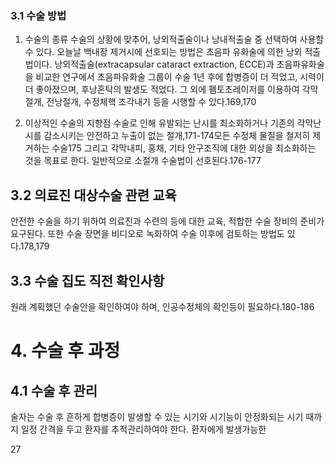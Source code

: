### 3.1 수술 방법
1.  수술의 종류
수술의 상황에 맞추어, 낭외적출술이나 낭내적출술 중 선택하여 사용할 수 있다. 오늘날 백내장 제거시에 선호되는 방법은 초음파 유화술에 의한 낭외 적출법이다.
낭외적출술(extracapsular cataract extraction, ECCE)과 초음파유화술을 비교한 연구에서 초음파유화술 그룹이 수술 1년 후에 합병증이 더 적었고, 시력이 더 좋아졌으며, 후낭혼탁의 발생도 적었다. 그 외에 펨토초레이저를 이용하여 각막절개, 전낭절개, 수정체핵 조각내기 등을 시행할 수 있다.169,170

2.  이상적인 수술의 지향점
수술로 인해 유발되는 난시를 최소화하거나 기존의 각막난시를 감소시키는 안전하고 누출이 없는 절개,171-174모든 수정체 물질을 철저히 제거하는 수술175 그리고 각막내피, 홍채, 기타 안구조직에 대한 외상을 최소화하는 것을 목표로 한다. 일반적으로 소절개 수술법이 선호된다.176-177

## 3.2 의료진 대상수술 관련 교육
안전한 수술을 하기 위하여 의료진과 수련의 등에 대한 교육, 적합한 수술 장비의 준비가 요구된다. 또한 수술 장면을 비디오로 녹화하여 수술 이후에 검토하는 방법도 있다.178,179

## 3.3 수술 집도 직전 확인사항
원래 계획했던 수술안을 확인하여야 하며, 인공수정체의 확인등이 필요하다.180-186

# 4. 수술 후 과정

## 4.1 수술 후 관리
술자는 수술 후 흔하게 합병증이 발생할 수 있는 시기와 시기능이 안정화되는 시기 때까지 일정 간격을 두고 환자를 추적관리하여야 한다. 환자에게 발생가능한

<PAGE>27